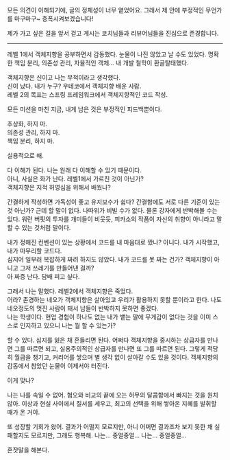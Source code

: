 모든 의견이 이해되기에, 글의 정체성이 너무 옅었어요.
그래서 제 안에 부정적인 무언가를 마구마구~ 증폭시켜보겠습니다!

제가 가고 싶은 길을 앞서 걷고 계시는 코치님들과 리뷰어님들을 진심으로 존경합니다.

---

레벨 1에서 객체지향을 공부하면서 감동했다. 눈물이 나진 않았고 날 수도 있었다.
명확한 책임 분리, 의존성 관리, 자율적인 객체... 내 개발 철학이 환골탈태했다.

객체지향은 신이고 나는 무적이라고 생각했다.  
신이 났다. 내가 누구? 우테코에서 객체지향 배운 사람.  
레벨 2의 목표는 스프링 프레임워크에서 객체지향적인 코드 작성.

모든 미션을 마친 지금, 내게 남은 것은 부정적인 피드백뿐이다.

추상화, 하지 마.  
의존성 관리, 하지 마.  
책임 분리, 하지 마.  

실용적으로 해.

다 이해가 된다. 나는 원래 다 이해할 수 있기 때문이다.  
아니, 사실은 화가 난다. 레벨1에서 가르친 것이 아닌가?  
객체지향은 지적 허영심을 위해서 배웠나?

간결하게 작성하면 가독성이 좋고 유지보수가 쉽다? 간결함에도 서로 다른 기준이 있는 것 아닌가?
근데 할 말이 없다. 나따위가 비빌 수가 없다. 물론 강자에게 반박해볼 수는 있다. 워런 버핏의 투자를 개미들이 비웃듯, 피카소의 작품이 자신의 취향이 아니라고 말할 수 있는 것처럼 말이다.

내가 정해진 컨벤션이 있는 상황에서 코드를 내 마음대로 짰나? 아니다. 내가 시작했고, 내가 마무리할 코드다.  
심지어 일부러 복잡하게 짜려 하지도 않았다. 내가 코드를 못 짜는 건가? 객체지향이 아니고 그저 쓰레기를 만들어낸 걸까?  
아 짜증 난다. 담배 피고 싶다.

그래서 나는 말했다. 레벨2에서 객체지향은 죽었다.  
어라? 존경하는 네오가 객체지향은 살아있고 우리가 활용하지 못할 뿐이라고 한다.
나도 네오정도의 멋진 사람이 돼서 남들이 반박하지 못하면 좋겠다.   
나는 학생이다. 현업 경험이 하나도 없는 내가 뱉는 말에 무게감이 없다는 것을 이미 스스로 인지하고 있으니 나는 뭘 할 수 있는가?

할 수 있다. 심지를 잃은 채 흔들리면 된다. 어쩌다 객체지향을 중시하는 상급자를 만나면 그를 따르면 되고, 실용주의적인 상급자를 만나면 또 그를 따르면 된다. 그렇게 적당히 월급을 챙기고, 커리어를 쌓으며 별 생각 없이 살아갈 수도 있을 것이다. 객체지향의 감동에서 참았던 눈물이 이제서야 터진다.

이게 맞나?

나는 나를 속일 수 없어.
혐오와 비교의 끝에 오는 허무의 달콤함에서 빠지는 것을 원치 않아.
이상과 현실 사이에서 질서를 세우고, 최고의 선택을 위해 쌓아온 지혜를 발휘할 때가 온 거야.

또 성장할 기회가 왔어.
결과가 어떨지 모르지만, 아니 어쩌면 결과조차 보지 못한 채 실패할지도 모르지만,
그래도 행복해. 나는... 중얼중얼... 나는... 중얼중얼...

혼잣말을 해본다.
